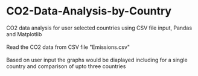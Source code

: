 # CO2-Data-Analysis-by-Country
CO2 data analysis for user selected countries using CSV file input, Pandas and Matplotlib <br />
<br />
Read the CO2 data from CSV file "Emissions.csv"<br />
<br />
Based on user input the graphs would be diaplayed including for a single country and comparison of upto three countries <br />
